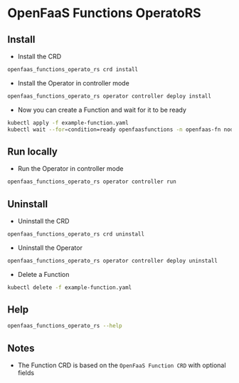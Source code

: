 # OpenFaaS Functions OperatoRS

## Install
* Install the CRD
```bash
openfaas_functions_operato_rs crd install
```
* Install the Operator in controller mode
```bash
openfaas_functions_operato_rs operator controller deploy install
```
* Now you can create a Function and wait for it to be ready
```bash
kubectl apply -f example-function.yaml
kubectl wait --for=condition=ready openfaasfunctions -n openfaas-fn nodeinfo
```

## Run locally
* Run the Operator in controller mode
```bash
openfaas_functions_operato_rs operator controller run
```

## Uninstall
* Uninstall the CRD
```bash
openfaas_functions_operato_rs crd uninstall
```
* Uninstall the Operator
```bash
openfaas_functions_operato_rs operator controller deploy uninstall
```
* Delete a Function
```bash
kubectl delete -f example-function.yaml
```

## Help
```bash
openfaas_functions_operato_rs --help
```

## Notes
* The Function CRD is based on the ```OpenFaaS Function CRD``` with optional fields